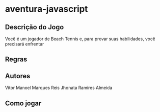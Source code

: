 # aventura-javascript

## Descrição do Jogo
Você é um jogador de Beach Tennis e, para provar suas habilidades, você precisará enfrentar 

## Regras

## Autores
Vitor Manoel Marques Reis
Jhonata Ramires Almeida

## Como jogar